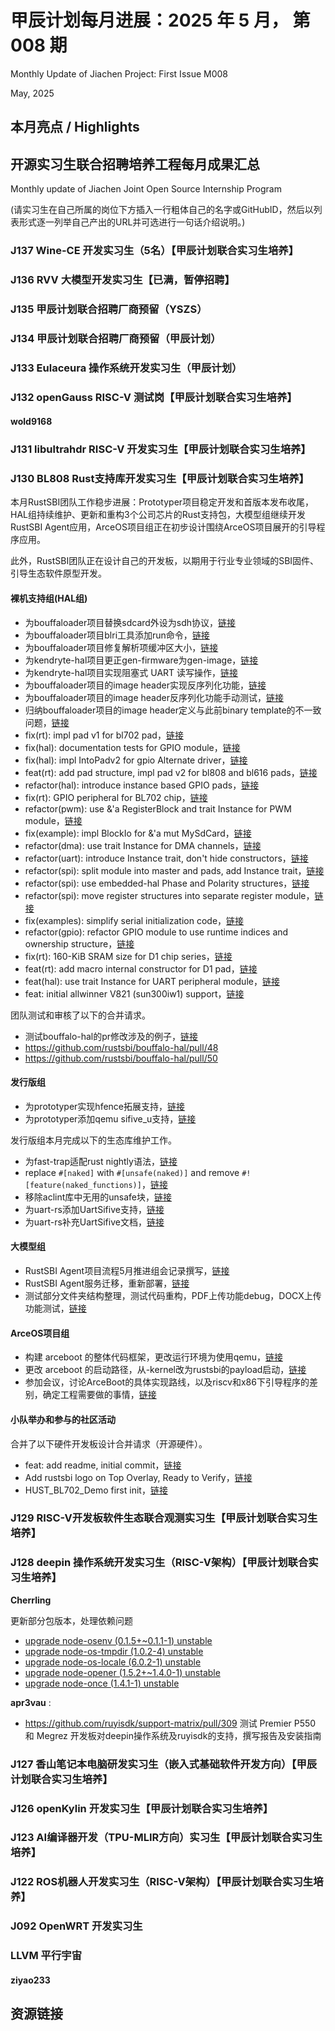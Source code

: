 # 甲辰计划每月进展：2025 年 5 月， 第 008 期

Monthly Update of Jiachen Project: First Issue M008

May, 2025

## 本月亮点 / Highlights

## 开源实习生联合招聘培养工程每月成果汇总

Monthly update of Jiachen Joint Open Source Internship Program

(请实习生在自己所属的岗位下方插入一行粗体自己的名字或GitHubID，然后以列表形式逐一列举自己产出的URL并可选进行一句话介绍说明。)

### J137  Wine-CE 开发实习生（5名）【甲辰计划联合实习生培养】

### J136 RVV 大模型开发实习生【已满，暂停招聘】

### J135 甲辰计划联合招聘厂商预留（YSZS）

### J134 甲辰计划联合招聘厂商预留（甲辰计划）

### J133 Eulaceura 操作系统开发实习生（甲辰计划）

### J132 openGauss RISC-V 测试岗【甲辰计划联合实习生培养】

#### wold9168

### J131 libultrahdr RISC-V 开发实习生【甲辰计划联合实习生培养】

### J130 BL808 Rust支持库开发实习生【甲辰计划联合实习生培养】

本月RustSBI团队工作稳步进展：Prototyper项目稳定开发和首版本发布收尾，HAL组持续维护、更新和重构3个公司芯片的Rust支持包，大模型组继续开发RustSBI Agent应用，ArceOS项目组正在初步设计围绕ArceOS项目展开的引导程序应用。

此外，RustSBI团队正在设计自己的开发板，以期用于行业专业领域的SBI固件、引导生态软件原型开发。

#### 裸机支持组(HAL组)

- 为bouffaloader项目替换sdcard外设为sdh协议，[链接](https://github.com/rustsbi/bouffaloader/commit/e965a8f31e182162c4b18f6bdb6f3fa8337fda03)
- 为bouffaloader项目blri工具添加run命令，[链接](https://github.com/rustsbi/bouffaloader/commit/08989ae36e2ce8aac2872145fed91402f09871a9)
- 为bouffaloader项目修复解析项缓冲区大小，[链接](https://github.com/rustsbi/bouffaloader/commit/44354b4cdb11e75b731fe88dfef93fefd5c83d48)
- 为kendryte-hal项目更正gen-firmware为gen-image，[链接](https://github.com/rustsbi/kendryte-hal/pull/6)
- 为kendryte-hal项目实现阻塞式 UART 读写操作，[链接](https://github.com/rustsbi/kendryte-hal/pull/7)
- 为bouffaloader项目的image header实现反序列化功能，[链接](https://github.com/rustsbi/bouffalo-hal/pull/51)
- 为bouffaloader项目的image header反序列化功能手动测试，[链接](https://github.com/rustsbi/bouffalo-hal/pull/51)
- 归纳bouffaloader项目的image header定义与此前binary template的不一致问题，[链接](https://github.com/rustsbi/bouffalo-hal/issues/52)
- fix(rt): impl pad v1 for bl702 pad，[链接](https://github.com/rustsbi/bouffalo-hal/commit/e2fa9dd9cc07cc0607f4d39410f02160b677d65b)
- fix(hal): documentation tests for GPIO module，[链接](https://github.com/rustsbi/bouffalo-hal/commit/2d95bbc3aa1154fe66ae5ca4d26352807b36b33e)
- fix(hal): impl IntoPadv2 for gpio Alternate driver，[链接](https://github.com/rustsbi/bouffalo-hal/commit/16649bbafac7b2740448f56636e80b93afa8068b)
- feat(rt): add pad structure, impl pad v2 for bl808 and bl616 pads，[链接](https://github.com/rustsbi/bouffalo-hal/commit/6ff2f1710a14a471f286213f95d2ba0da0c9a5c0)
- refactor(hal): introduce instance based GPIO pads，[链接](https://github.com/rustsbi/bouffalo-hal/commit/9a44c82b47ddfb12019e81a824ae05669424ccb6)
- fix(rt): GPIO peripheral for BL702 chip，[链接](https://github.com/rustsbi/bouffalo-hal/commit/0ebf6981860b8f77dcf81798c2d70e5ea41407d2)
- refactor(pwm): use &'a RegisterBlock and trait Instance for PWM module，[链接](https://github.com/rustsbi/bouffalo-hal/commit/8aea7cbf30f90a1a59b81dbafe7f62b63fabc743)
- fix(example): impl BlockIo for &'a mut MySdCard，[链接](https://github.com/rustsbi/bouffalo-hal/commit/78d7dcfbb9c9ca366d05c6289e4337bcc66cad16)
- refactor(dma): use trait Instance for DMA channels，[链接](https://github.com/rustsbi/bouffalo-hal/commit/ca7ba842bdb2df9a17e7f2a4ff21600bb4ec48fc)
- refactor(uart): introduce Instance trait, don't hide constructors，[链接](https://github.com/rustsbi/bouffalo-hal/commit/c87d26645da8d1df603688d66da21802be06652b)
- refactor(spi): split module into master and pads, add Instance trait，[链接](https://github.com/rustsbi/bouffalo-hal/commit/ac9cd67f4127c196d62c3db8ea31404beff513dc)
- refactor(spi): use embedded-hal Phase and Polarity structures，[链接](https://github.com/rustsbi/bouffalo-hal/commit/14f4c6ac6157c086657be9fda2313fbe13ec0b26)
- refactor(spi): move register structures into separate register module，[链接](https://github.com/rustsbi/bouffalo-hal/commit/03c7cdf983db52892a4aa657e18445f6f48d348d)
- fix(examples): simplify serial initialization code，[链接](https://github.com/rustsbi/bouffalo-hal/commit/f9a27fc52d2a895d9c05c4e8c869b8991d9a3d1b)
- refactor(gpio): refactor GPIO module to use runtime indices and ownership structure，[链接](https://github.com/rustsbi/allwinner-hal/commit/398d5eb160b8e0e61c4df860a294a0a6d1d906fb)
- fix(rt): 160-KiB SRAM size for D1 chip series，[链接](https://github.com/rustsbi/allwinner-hal/commit/dec52a3ea3faf935e05c4c3b63a5937e34913c04)
- feat(rt): add macro internal constructor for D1 pad，[链接](https://github.com/rustsbi/allwinner-hal/commit/c0dee8adc6fbd8d8c50961c1a2b2de8e83cf6db3)
- feat(hal): use trait Instance for UART peripheral module，[链接](https://github.com/rustsbi/allwinner-hal/commit/30749bd6b4b684e003b28e3f408127fed1b0dc24)
- feat: initial allwinner V821 (sun300iw1) support，[链接](https://github.com/rustsbi/allwinner-hal/commit/aa6ec965a3249d9c5f434765761690b28912a0f2)

团队测试和审核了以下的合并请求。

- 测试bouffalo-hal的pr修改涉及的例子，[链接](https://github.com/rustsbi/bouffalo-hal/pull/49)
- https://github.com/rustsbi/bouffalo-hal/pull/48
- https://github.com/rustsbi/bouffalo-hal/pull/50

#### 发行版组

- 为prototyper实现hfence拓展支持，[链接](https://github.com/rustsbi/rustsbi/pull/136)
- 为prototyper添加qemu sifive_u支持，[链接](https://github.com/rustsbi/rustsbi/pull/137)

发行版组本月完成以下的生态库维护工作。

- 为fast-trap适配rust nightly语法，[链接](https://github.com/rustsbi/fast-trap/pull/6)
- replace `#[naked]` with `#[unsafe(naked)]` and remove `#![feature(naked_functions)]`，[链接](https://github.com/rustsbi/fast-trap/pull/3)
- 移除aclint库中无用的unsafe块，[链接](https://github.com/rustsbi/aclint/pull/3/commits/ea7dc7dc18037d048af4e268de13fe734e3e12d6)
- 为uart-rs添加UartSifive支持，[链接](https://github.com/duskmoon314/uart-rs/pull/23)
- 为uart-rs补充UartSifive文档，[链接](https://github.com/duskmoon314/uart-rs/pull/24)

#### 大模型组

- RustSBI Agent项目流程5月推进组会记录撰写，[链接](https://github.com/rustsbi/Agent/pull/32)
- RustSBI Agent服务迁移，重新部署，[链接](https://github.com/rustsbi/Agent/pull/33)
- 测试部分文件夹结构整理，测试代码重构，PDF上传功能debug，DOCX上传功能测试，[链接](https://github.com/rustsbi/Agent/pull/34)

#### ArceOS项目组

- 构建 arceboot 的整体代码框架，更改运行环境为使用qemu，[链接](https://github.com/rustsbi/arceboot/pull/2)
- 更改 arceboot 的启动路径，从-kernel改为rustsbi的payload启动，[链接](https://github.com/rustsbi/arceboot/pull/3)
- 参加会议，讨论ArceBoot的具体实现路线，以及riscv和x86下引导程序的差别，确定工程需要做的事情，[链接](https://github.com/rustsbi/slides/pull/18)

#### 小队举办和参与的社区活动

合并了以下硬件开发板设计合并请求（开源硬件）。

- feat: add readme, initial commit，[链接](https://github.com/rustsbi/boards/commit/d6fc062e5d6d902b51c9f89d22926c54d45a089d)
- Add rustsbi logo on Top Overlay, Ready to Verify，[链接](https://github.com/rustsbi/boards/pull/2)
- HUST_BL702_Demo first init，[链接](https://github.com/rustsbi/boards/pull/1)

### J129 RISC-V开发板软件生态联合观测实习生【甲辰计划联合实习生培养】

### J128 deepin 操作系统开发实习生（RISC-V架构）【甲辰计划联合实习生培养】

**Cherrling**

更新部分包版本，处理依赖问题

 * [upgrade node-osenv (0.1.5+~0.1.1-1) unstable](https://github.com/deepin-community/node-osenv/pull/1)
 * [upgrade node-os-tmpdir (1.0.2-4) unstable](https://github.com/deepin-community/node-os-tmpdir/pull/1)
 * [upgrade node-os-locale (6.0.2-1) unstable](https://github.com/deepin-community/node-os-locale/pull/1)
 * [upgrade node-opener (1.5.2+~1.4.0-1) unstable](https://github.com/deepin-community/node-opener/pull/1)
 * [upgrade node-once (1.4.1-1) unstable](https://github.com/deepin-community/node-once/pull/2)

__apr3vau__ :
- https://github.com/ruyisdk/support-matrix/pull/309
  测试 Premier P550 和 Megrez 开发板对deepin操作系统及ruyisdk的支持，撰写报告及安装指南

### J127 香山笔记本电脑研发实习生（嵌入式基础软件开发方向）【甲辰计划联合实习生培养】

### J126 openKylin 开发实习生【甲辰计划联合实习生培养】

### J123 AI编译器开发（TPU-MLIR方向）实习生【甲辰计划联合实习生培养】

### J122 ROS机器人开发实习生（RISC-V架构）【甲辰计划联合实习生培养】

### J092 OpenWRT 开发实习生

### LLVM 平行宇宙

#### ziyao233

## 资源链接

